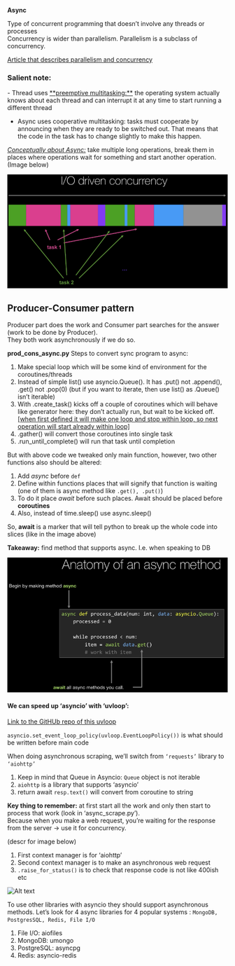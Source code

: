 **Async**

Type of concurrent programming that doesn’t involve any threads or processes<br>
Concurrency is wider than parallelism. Parallelism is a subclass of concurrency.

[Article that describes parallelism and concurrency](https://luminousmen.com/post/concurrency-and-parallelism-are-different)

<h3>Salient note:</h3>
- Thread uses <ins>**preemptive multitasking:**</ins> the operating system actually knows about each thread and can interrupt it at any time to start running a different thread

- Async uses cooperative multitasking: tasks must cooperate by announcing when they are ready to be switched out. That means that the code in the task has to change slightly to make this happen.

<ins><i>Conceptually about Async:</ins></i> take multiple long operations, break them in places where operations wait for something and start another operation. (Image below)

![Alt text](/ImageRepo/AsyncIO_first.png?raw=true)

<h2>Producer-Consumer pattern</h2>

Producer part does the work and Consumer part searches for the answer (work to be done by Producer).<br>
They both work asynchronously if we do so.

**prod_cons_async.py**
Steps to convert sync program to async:

1. Make special loop which will be some kind of environment for the coroutines/threads
2. Instead of simple list() use asyncio.Queue(). It has .put() not .append(), .get() not .pop(0) (but if you want to iterate, then use list() as .Queue() isn’t iterable)
3. With .create_task() kicks off a couple of coroutines which will behave like generator here: they don’t actually run, but wait to be kicked off.<br>
<ins>[when first defined it will make one loop and stop within loop, so next operation will start already within loop]</ins>
4. .gather() will convert those coroutines into single task
5. .run_until_complete() will run that task until completion

But with above code we tweaked only main function, however, two other functions also should be altered:

1. Add <i>async</i> before `def`
2. Define within functions places that will signify that function is waiting (one of them is async method like `.get(), .put()`)
3. To do it place <i>await</i> before such places. Await should be placed before **coroutines** 
4. Also, instead of time.sleep() use async.sleep()

So, **await** is a marker that will tell python to break up the whole code into slices (like in the image above)

**Takeaway:** find method that supports async. I.e. when speaking to DB 

![Alt text](/ImageRepo/AsyncIO_second.png?raw=true)


<h4>We can speed up ‘asyncio’ with ‘uvloop’:</h4>

[Link to the GitHUb repo of this uvloop](https://github.com/SleeplessChallenger/uvloop)

`asyncio.set_event_loop_policy(uvloop.EventLoopPolicy())` is what should be written before main code

When doing asynchronous scraping, we’ll switch from `‘requests’` library to `‘aiohttp’`

1. Keep in mind that Queue in Asyncio: `Queue` object is not iterable
2. `aiohttp` is a library that supports ‘asyncio’
3. return await `resp.text()` will convert from coroutine to string

**Key thing to remember:** at first start all the work and only then start to process that work (look in ‘async_scrape.py’).<br>
Because when you make a web request, you’re waiting for the response from the server -> use it for concurrency.


(descr for image below)
1. First context manager is for ‘aiohttp’
2. Second context manager is to make an asynchronous web request
3. `.raise_for_status()` is to check that response code is not like 400ish etc

![Alt text](/ImageRepo/AsyncIO_three.png?raw=true)


To use other libraries with asyncio they should support asynchronous methods. 
Let’s look for 4 async libraries for 4 popular systems : `MongoDB, PostgresSQL, Redis, File I/O`

1. File I/O: aiofiles
2. MongoDB: umongo
3. PostgreSQL: asyncpg
4. Redis: asyncio-redis
